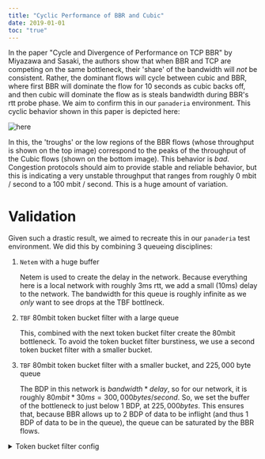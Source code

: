 ```yaml
---
title: "Cyclic Performance of BBR and Cubic"
date: 2019-01-01
toc: "true"
---
```


In the paper "Cycle and Divergence of Performance on TCP BBR" by Miyazawa and Sasaki, the authors show that when BBR and TCP are competing on the same bottleneck, their 'share' of the bandwidth will *not* be consistent. Rather, the dominant flows will cycle between cubic and BBR, where first BBR will dominate the flow for 10 seconds as cubic backs off, and then cubic will dominate the flow as is steals bandwidth during BBR's rtt probe phase. We aim to confirm this in our `panaderia` environment. This cyclic behavior shown in this paper is depicted here: 

![here](/papers/cyclic.png)


<!--more-->

In this, the 'troughs' or the low regions of the BBR flows (whose throughput is shown on the top image) correspond to the peaks of the throughput of the Cubic flows (shown on the bottom image). This behavior is *bad*. Congestion protocols should aim to provide stable and reliable behavior, but this is indicating a very unstable throughput that ranges from roughly 0 mbit / second to a 100 mbit / second. This is a huge amount of variation.

# Validation

Given such a drastic result, we aimed to recreate this in our `panaderia` test environment. We did this by combining 3 queueing disciplines: 

1. `Netem` with a huge buffer 

    Netem is used to create the delay in the network. Because everything here is a local network with roughly 3ms rtt, we add a small (10ms) delay to the network. The bandwidth for this queue is roughly infinite as we *only* want to see drops at the TBF bottlneck. 

2. `TBF` 80mbit token bucket filter with a large queue

    This, combined with the next token bucket filter create the 80mbit bottleneck. To avoid the token bucket filter burstiness, we use a second token bucket filter with a smaller bucket.

3. `TBF` 80mbit token bucket filter with a smaller bucket, and $225{,}000$ byte queue

    The BDP in this network is $bandwidth * delay$, so for our network, it is roughly $80 mbit * 30 ms = 300{,}000 bytes / second$. So, we set the buffer of the bottleneck to just below 1 BDP, at $225{,}000 bytes$. This ensures that, because BBR allows up to 2 BDP of data to be inflight (and thus 1 BDP of data to be in the queue), the queue can be saturated by the BBR flows. 

<details><summary>Token bucket filter config</summary>
```sh
sudo tc qdisc del dev enp3s0 root

sudo tc qdisc add dev enp3s0 root handle 1:0 netem delay 10ms limit 1000
sudo tc qdisc add dev enp3s0 parent 1:1 handle 10: tbf rate 80mbit buffer 1mbit limit 1000mbit 
sudo tc qdisc add dev enp3s0 parent 10:1 handle 100: tbf rate 80mbit burst .05mbit limit 225000b
# sudo tc qdisc add dev enp3s0 parent 100:1 handle 1000: tbf rate 80mbit burst .05mbit limit 1000mbit 

tc -s qdisc ls dev enp3s0

# https://netbeez.net/blog/how-to-use-the-linux-traffic-control/
# https://wiki.linuxfoundation.org/networking/netem
```

</details>

# Results 

As the prior paper suggests, we also see cyclic performance between BBR and Cubic flows. 

![Our results](/results/80m_shallow_throughput.svg)


The cubic flows (shown blue and green), and the bbr flows (red and orange) roughly stay in lock-step. As one group goes up, the othe will be throttled. This rotates roughly every 10 seconds, which corresponds to BBR's round trip polling phase. This makes some sense, as BBR will back off during this phase, and thus allow cubic to ramp up and steal bandwidth. So, during the ramp up phase, there won't be any available buffer remaining. This will cause BBR to plateau at a much lower throughput than its fair share. 


## In progress

calculate the loss rate. 
